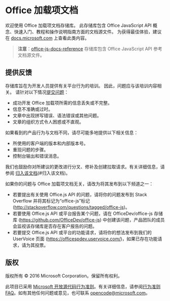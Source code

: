 # <a name="office-add-ins-documentation"></a>Office 加载项文档

欢迎使用 Office 加载项文档存储库。 此存储库包含 Office JavaScript API 概念、快速入门、教程和操作说明指南方面的文档源文件。 为获得最佳体验，建议在 [docs.microsoft.com](https://docs.microsoft.com/office/dev/add-ins) 上查看此类内容。

> **注意**：[office-js-docs-reference](https://github.com/OfficeDev/office-js-docs-reference) 存储库包含 Office JavaScript API 参考文档源文件。

## <a name="give-us-your-feedback"></a>提供反馈

存储库旨在为开发人员提供有关平台行为的培训。 因此，问题应与该培训内容相关。 请针对以下情况[提交问题](https://github.com/OfficeDev/office-js-docs-pr/issues)：

 - 成功开发 Office 加载项所需的信息丢失或不完整。
 - 信息不准确或过时。
 - 文章中出现拼写错误、语法错误或其他问题。
 - 文章的组织方式令人困惑或不直观。
 
如果看到的产品行为与文档不同，请尽可能多地提供以下相关信息：

 - 所使用的客户端的版本和内部版本号。
 - 重现问题的步骤。
 - 控制台输出和错误消息。
 
我们也鼓励你对所建议的更改进行分叉、修补及创建拉取请求。有关详细信息，请参阅 [归入该文档](Contributing.md)(#归入该文档)。 

如果你的问题与 Office 加载项文档无关，请改为将其发布到以下频道之一：

 - 若要提出有关使用 Office.js API 的问题，请将你的问题发布到 Stack Overflow 并将其标记为“office-js”标记 (http://stackoverflow.com/questions/tagged/office-js)。
 - 若要使用 Office.js API 或平台报告某个问题，请在 OfficeDev/office-js 存储库 (https://github.com/OfficeDev/office-js) 中创建该问题，产品团队的成员会监视该存储库是否存在客户报告的问题。
 - 若要提交 Office.js API 或平台的功能请求，请将你的想法发布到我们的 UserVoice 页面 (https://officespdev.uservoice.com/)，如果已存在功能请求，请为其投票。

## <a name="copyright"></a>版权

版权所有 © 2016 Microsoft Corporation。保留所有权利。


此项目已采用 [Microsoft 开放源代码行为准则](https://opensource.microsoft.com/codeofconduct/)。有关详细信息，请参阅[行为准则 FAQ](https://opensource.microsoft.com/codeofconduct/faq/)。如有其他任何问题或意见，也可联系 [opencode@microsoft.com](mailto:opencode@microsoft.com)。
